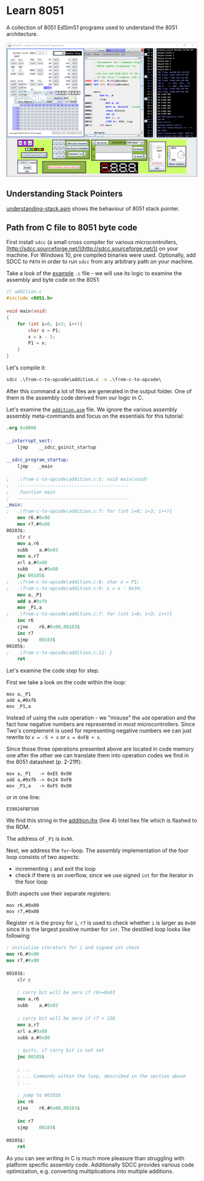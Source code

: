 # Learn 8051

A collection of 8051 EdSim51 programs used to understand the 8051 architecture.

![edsim.png](edsim.png)

## Understanding Stack Pointers

[understanding-stack.asm](understanding-stack.asm) shows the behaviour of 8051 stack pointer.

## Path from C file to 8051 byte code

First install `sdcc` (a small cross compiler for various microcontrollers, [http://sdcc.sourceforge.net/](http://sdcc.sourceforge.net/)) on your machine. For Windows 10, pre compiled binaries were used. Optionally, add SDCC to `PATH` in order to run `sdcc` from any arbitrary path on your machine.

Take a look of the [example](from-c-to-opcode\addition.c) `.c` file  - we will use its logic to examine the assembly and byte code on the 8051:

```C
// addition.c
#include <8051.h>

void main(void)
{   
    for (int i=0; i<3; i++){
        char x = P1;
        x = x - 5;
        P1 = x;
    }
}
```

Let's compile it:

```cmd
sdcc .\from-c-to-opcode\addition.c -o .\from-c-to-opcode\
```

After this command a lot of files are generated in the output folder. One of them is the assembly code derived from our logic in C.

Let's examine the [`addition.asm`](from-c-to-opcode\addition.asm) file. We ignore the various assembly assembly meta-commands and focus on the essentials for this tutorial:

```nasm
.org 0x0000

__interrupt_vect:
	ljmp	__sdcc_gsinit_startup

__sdcc_program_startup:
	ljmp	_main

;	.\from-c-to-opcode\addition.c:5: void main(void)
;	-----------------------------------------
;	 function main
;	-----------------------------------------
_main:
;	.\from-c-to-opcode\addition.c:7: for (int i=0; i<3; i++){
	mov	r6,#0x00
	mov	r7,#0x00
00103$:
	clr	c
	mov	a,r6
	subb	a,#0x03
	mov	a,r7
	xrl	a,#0x80
	subb	a,#0x80
	jnc	00105$
;	.\from-c-to-opcode\addition.c:8: char x = P1;
;	.\from-c-to-opcode\addition.c:9: x = x - 0x34;
	mov	a,_P1
	add	a,#0xfb
	mov	_P1,a
;	.\from-c-to-opcode\addition.c:7: for (int i=0; i<3; i++){
	inc	r6
	cjne	r6,#0x00,00103$
	inc	r7
	sjmp	00103$
00105$:
;	.\from-c-to-opcode\addition.c:12: }
	ret
```

Let's examine the code step for step.

First we take a look on the code within the loop:

```assembly
mov	a,_P1
add	a,#0xfb
mov	_P1,a
```

Instead of using the `subb` operation - we "misuse" the `add` operation and the fact how negative numbers are represented in most microcontrollers. Since Two's complement is used for representing negative numbers we can just rewrite to `x = -5 + x` or `x = 0xFB + x`.

Since those three operations presented above are located in code memory one after the other we can translate them into operation codes we find in the 8051 datasheet (p. 2-21ff):

```
mov	a,_P1   -> 0xE5 0x90
add	a,#0xfb -> 0x24 0xFB
mov	_P1,a   -> 0xF5 0x90
```

or in one line:

```
E59024FBF590
```

We find this string in the [addition.ihx](from-c-to-opcode\addition.ihx) (line 4) Intel hex file which is flashed to the ROM.

The address of `_P1` is `0x90`.

Next, we address the `for`-loop. The assembly implementation of the foor loop consists of two aspects:

- incrementing `i` and exit the loop
- check if there is an overflow, since we use signed `int` for the iterator in the foor loop

Both aspects use their separate registers:

```
mov	r6,#0x00
mov	r7,#0x00
```

Register `r6` is the proxy for `i`, `r7` is used to check whether `i` is larger as `0x80` since it is the largest positive number for `int`. The destilled loop looks like following:

```nasm
; initialize iterators for i and signed int check
mov	r6,#0x00
mov	r7,#0x00

00103$:
	clr	c

    ; carry bit will be zero if r6>=0x03
	mov	a,r6
	subb	a,#0x03

    ; carry bit will be zero if r7 > 128
	mov	a,r7
	xrl	a,#0x80
	subb a,#0x80

    ; quits, if carry bit is not set
	jnc	00105$

    ; ...
    ; ... Commands within the loop, described in the section above
    ; ...

    ; jump to 00103$
	inc	r6
	cjne	r6,#0x00,00103$

	inc	r7
	sjmp	00103$

00105$:
	ret
```

As you can see writing in C is much more pleasure than struggling with platform specific assembly code. Additionally SDCC provides various code optimization, e.g. converting multiplications into multiple additions.
